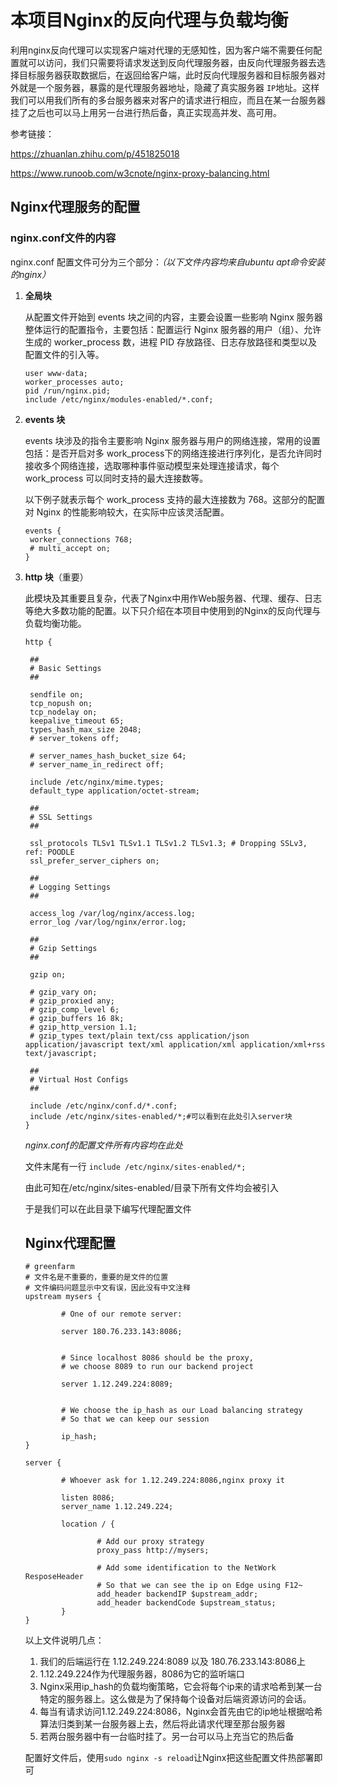 # 本项目Nginx的反向代理与负载均衡

利用nginx反向代理可以实现客户端对代理的无感知性，因为客户端不需要任何配置就可以访问，我们只需要将请求发送到反向代理服务器，由反向代理服务器去选择目标服务器获取数据后，在返回给客户端，此时反向代理服务器和目标服务器对外就是一个服务器，暴露的是代理服务器地址，隐藏了真实服务器 `IP`地址。这样我们可以用我们所有的多台服务器来对客户的请求进行相应，而且在某一台服务器挂了之后也可以马上用另一台进行热后备，真正实现高并发、高可用。

参考链接：

https://zhuanlan.zhihu.com/p/451825018

https://www.runoob.com/w3cnote/nginx-proxy-balancing.html

## Nginx代理服务的配置

### nginx.conf文件的内容

nginx.conf 配置文件可分为三个部分：*（以下文件内容均来自ubuntu apt命令安装的nginx）*

1. **全局块**

   从配置文件开始到 events 块之间的内容，主要会设置一些影响 Nginx 服务器整体运行的配置指令，主要包括：配置运行 Nginx 服务器的用户（组）、允许生成的 worker_process 数，进程 PID 存放路径、日志存放路径和类型以及配置文件的引入等。

   ```
   user www-data;
   worker_processes auto;
   pid /run/nginx.pid;
   include /etc/nginx/modules-enabled/*.conf;
   ```

2. **events 块**

   events 块涉及的指令主要影响 Nginx 服务器与用户的网络连接，常用的设置包括：是否开启对多 work_process下的网络连接进行序列化，是否允许同时接收多个网络连接，选取哪种事件驱动模型来处理连接请求，每个 work_process 可以同时支持的最大连接数等。

   以下例子就表示每个 work_process 支持的最大连接数为 768。这部分的配置对 Nginx 的性能影响较大，在实际中应该灵活配置。

   ```
   events {
   	worker_connections 768;
   	# multi_accept on;
   }
   ```

3. **http 块**（重要）

   此模块及其重要且复杂，代表了Nginx中用作Web服务器、代理、缓存、日志等绝大多数功能的配置。以下只介绍在本项目中使用到的Nginx的反向代理与负载均衡功能。

   ~~~
   http {
   
   	##
   	# Basic Settings
   	##
   
   	sendfile on;
   	tcp_nopush on;
   	tcp_nodelay on;
   	keepalive_timeout 65;
   	types_hash_max_size 2048;
   	# server_tokens off;
   
   	# server_names_hash_bucket_size 64;
   	# server_name_in_redirect off;
   
   	include /etc/nginx/mime.types;
   	default_type application/octet-stream;
   
   	##
   	# SSL Settings
   	##
   
   	ssl_protocols TLSv1 TLSv1.1 TLSv1.2 TLSv1.3; # Dropping SSLv3, ref: POODLE
   	ssl_prefer_server_ciphers on;
   
   	##
   	# Logging Settings
   	##
   
   	access_log /var/log/nginx/access.log;
   	error_log /var/log/nginx/error.log;
   
   	##
   	# Gzip Settings
   	##
   
   	gzip on;
   
   	# gzip_vary on;
   	# gzip_proxied any;
   	# gzip_comp_level 6;
   	# gzip_buffers 16 8k;
   	# gzip_http_version 1.1;
   	# gzip_types text/plain text/css application/json application/javascript text/xml application/xml application/xml+rss text/javascript;
   
   	##
   	# Virtual Host Configs
   	##
   
   	include /etc/nginx/conf.d/*.conf;
   	include /etc/nginx/sites-enabled/*;#可以看到在此处引入server块
   }
   
   ~~~

   *nginx.conf的配置文件所有内容均在此处*

   文件末尾有一行 `include /etc/nginx/sites-enabled/*;`

   由此可知在/etc/nginx/sites-enabled/目录下所有文件均会被引入

   于是我们可以在此目录下编写代理配置文件

   ## Nginx代理配置

   ```
   # greenfarm
   # 文件名是不重要的，重要的是文件的位置
   # 文件编码问题显示中文有误，因此没有中文注释
   upstream mysers {
   
           # One of our remote server:
   
           server 180.76.233.143:8086;
   
   
           # Since localhost 8086 should be the proxy,
           # we choose 8089 to run our backend project
   
           server 1.12.249.224:8089;
   
   
           # We choose the ip_hash as our Load balancing strategy
           # So that we can keep our session
   
           ip_hash;
   }
   
   server {
   
           # Whoever ask for 1.12.249.224:8086,nginx proxy it
   
           listen 8086;
           server_name 1.12.249.224;
   
           location / {
   
                   # Add our proxy strategy
                   proxy_pass http://mysers;
   
                   # Add some identification to the NetWork ResposeHeader
                   # So that we can see the ip on Edge using F12~
                   add_header backendIP $upstream_addr;
                   add_header backendCode $upstream_status;
           }
   }
   ```

   以上文件说明几点：

   1. 我们的后端运行在 1.12.249.224:8089 以及 180.76.233.143:8086上
   2. 1.12.249.224作为代理服务器，8086为它的监听端口
   3. Nginx采用ip_hash的负载均衡策略，它会将每个ip来的请求哈希到某一台特定的服务器上。这么做是为了保持每个设备对后端资源访问的会话。
   4. 每当有请求访问1.12.249.224:8086，Nginx会首先由它的ip地址根据哈希算法归类到某一台服务器上去，然后将此请求代理至那台服务器
   5. 若两台服务器中有一台临时挂了。另一台可以马上充当它的热后备

   配置好文件后，使用``sudo nginx -s reload``让Nginx把这些配置文件热部署即可
